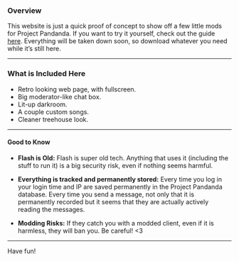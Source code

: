 ### Overview

This website is just a quick proof of concept to show off a few little mods for Project Pandanda. If you want to try it yourself, check out the guide [here](https://github.com/pdmods/guide). Everything will be taken down soon, so download whatever you need while it’s still here.

---

### What is Included Here
- Retro looking web page, with fullscreen.
- Big moderator-like chat box.
- Lit-up darkroom.
- A couple custom songs.
- Cleaner treehouse look.

---

#### Good to Know

- **Flash is Old:** Flash is super old tech. Anything that uses it (including the stuff to run it) is a big security risk, even if nothing seems harmful.

- **Everything is tracked and permanently stored:** Every time you log in your login time and IP are saved permanently in the Project Pandanda database. Every time you send a message, not only that it is permanently recorded but it seems that they are actually actively reading the messages.

- **Modding Risks:** If they catch you with a modded client, even if it is harmless, they will ban you. Be careful! <3

---

Have fun!
